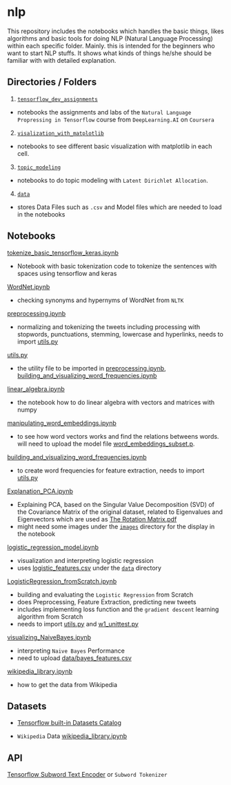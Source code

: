 # nlp

This repository includes the notebooks which handles the basic things, likes algorithms and basic tools for doing NLP (Natural Language Processing) within each specific folder.
Mainly. this is intended for the beginners who want to start NLP stuffs. It shows what kinds of things he/she should be familiar with with detailed explanation.

## Directories / Folders 

1. [`tensorflow_dev_assignments`](tensorflow_dev_assignments)
  - notebooks the assignments and labs of the `Natural Language Propressing in Tensorflow` course from `DeepLearning.AI` on `Coursera`
  
2. [`visalization_with_matplotlib`](visalization_with_matplotlib)
  - notebooks to see different basic visualization with matplotlib in each cell.

3. [`topic_modeling`](topic_modeling)
  - notebooks to do topic modeling with `Latent Dirichlet Allocation`.
  
4. [`data`](data)
  - stores Data Files such as `.csv` and Model files which are needed to load in the notebooks
  
## Notebooks

[tokenize_basic_tensorflow_keras.ipynb](tokenize_basic_tensorflow_keras.ipynb) 
- Notebook with basic tokenization code to tokenize the sentences with spaces using tensorflow and keras

[WordNet.ipynb](WordNet.ipynb) 
- checking synonyms and hypernyms of WordNet from `NLTK`

[preprocessing.ipynb](preprocessing.ipynb) 
- normalizing and tokenizing the tweets including processing with stopwords, punctuations, stemming, lowercase and hyperlinks, needs to import [utils.py](utils.py)

[utils.py](utils.py) 
- the utility file to be imported in [preprocessing.ipynb](preprocessing.ipynb), [building_and_visualizing_word_frequencies.ipynb](building_and_visualizing_word_frequencies.ipynb) 

[linear_algebra.ipynb](linear_algebra.ipynb) 
- the notebook how to do linear algebra with vectors and matrices with numpy

[manipulating_word_embeddings.ipynb](manipulating_word_embeddings.ipynb) 
- to see how word vectors works and find the relations betweens words.
  will need to upload the model file [word_embeddings_subset.p](data/word_embeddings_subset.p).

[building_and_visualizing_word_frequencies.ipynb](building_and_visualizing_word_frequencies.ipynb) 
- to create word frequencies for feature extraction, needs to import [utils.py](utils.py)

[Explanation_PCA.ipynb](Explanation_PCA.ipynb) 
- Explaining PCA, based on the Singular Value Decomposition (SVD) of the Covariance Matrix of the original dataset, related to Eigenvalues and Eigenvectors which are used as [The Rotation Matrix.pdf](https://github.com/yiyichanmyae/nlp/blob/master/The%20Rotation%20Matrix.pdf) 
- might need some images under the [`images`](images) directory for the display in the notebook

[logistic_regression_model.ipynb](logistic_regression_model.ipynb)
- visualization and interpreting logistic regression 
- uses [logistic_features.csv](data/logistic_features.csv) under the [`data`](data) directory

[LogisticRegression_fromScratch.ipynb](LogisticRegression_fromScratch.ipynb)
- building and evaluating the `Logistic Regression` from Scratch
- does Preprocessing, Feature Extraction, predicting new tweets
- includes implementing loss function and the `gradient descent` learning algorithm from Scratch
- needs to import [utils.py](utils.py) and [w1_unittest.py](w1_unittest.py)

[visualizing_NaiveBayes.ipynb](visualizing_NaiveBayes.ipynb)
- interpreting `Naive Bayes` Performance
- need to upload [data/bayes_features.csv](data/bayes_features.csv) 

[wikipedia_library.ipynb](wikipedia_library.ipynb)
- how to get the data from Wikipedia

## Datasets

- [Tensorflow built-in Datasets Catalog](https://github.com/tensorflow/datasets/tree/master/docs/catalog)

- `Wikipedia` Data
[wikipedia_library.ipynb](wikipedia_library.ipynb)

## API

[Tensorflow Subword Text Encoder](https://www.tensorflow.org/datasets/api_docs/python/tfds/deprecated/text/SubwordTextEncoder) or `Subword Tokenizer`
